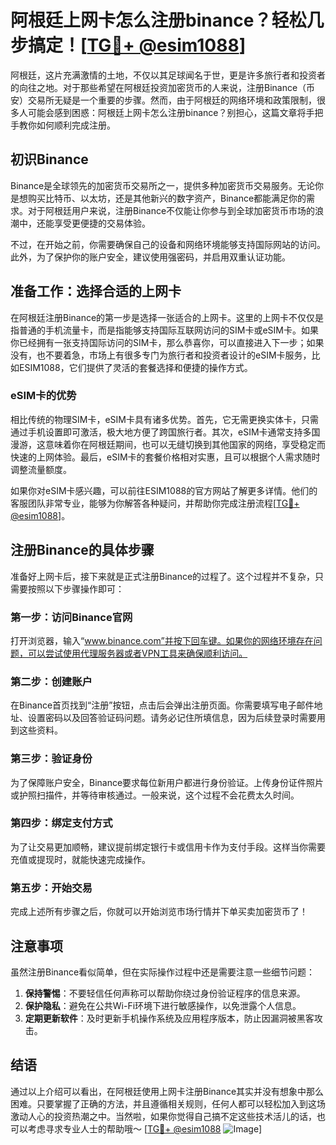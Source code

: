 # 阿根廷上网卡怎么注册binance？轻松几步搞定！[[TG💪+ @esim1088](https://t.me/s/esim1088)]

阿根廷，这片充满激情的土地，不仅以其足球闻名于世，更是许多旅行者和投资者的向往之地。对于那些希望在阿根廷投资加密货币的人来说，注册Binance（币安）交易所无疑是一个重要的步骤。然而，由于阿根廷的网络环境和政策限制，很多人可能会感到困惑：阿根廷上网卡怎么注册binance？别担心，这篇文章将手把手教你如何顺利完成注册。

## 初识Binance

Binance是全球领先的加密货币交易所之一，提供多种加密货币交易服务。无论你是想购买比特币、以太坊，还是其他新兴的数字资产，Binance都能满足你的需求。对于阿根廷用户来说，注册Binance不仅能让你参与到全球加密货币市场的浪潮中，还能享受更便捷的交易体验。

不过，在开始之前，你需要确保自己的设备和网络环境能够支持国际网站的访问。此外，为了保护你的账户安全，建议使用强密码，并启用双重认证功能。

## 准备工作：选择合适的上网卡

在阿根廷注册Binance的第一步是选择一张适合的上网卡。这里的上网卡不仅仅是指普通的手机流量卡，而是指能够支持国际互联网访问的SIM卡或eSIM卡。如果你已经拥有一张支持国际访问的SIM卡，那么恭喜你，可以直接进入下一步；如果没有，也不要着急，市场上有很多专门为旅行者和投资者设计的eSIM卡服务，比如ESIM1088，它们提供了灵活的套餐选择和便捷的操作方式。

### eSIM卡的优势

相比传统的物理SIM卡，eSIM卡具有诸多优势。首先，它无需更换实体卡，只需通过手机设置即可激活，极大地方便了跨国旅行者。其次，eSIM卡通常支持多国漫游，这意味着你在阿根廷期间，也可以无缝切换到其他国家的网络，享受稳定而快速的上网体验。最后，eSIM卡的套餐价格相对实惠，且可以根据个人需求随时调整流量额度。

如果你对eSIM卡感兴趣，可以前往ESIM1088的官方网站了解更多详情。他们的客服团队非常专业，能够为你解答各种疑问，并帮助你完成注册流程[[TG💪+ @esim1088](https://t.me/s/esim1088)]。

## 注册Binance的具体步骤

准备好上网卡后，接下来就是正式注册Binance的过程了。这个过程并不复杂，只需要按照以下步骤操作即可：

### 第一步：访问Binance官网

打开浏览器，输入“www.binance.com”并按下回车键。如果你的网络环境存在问题，可以尝试使用代理服务器或者VPN工具来确保顺利访问。

### 第二步：创建账户

在Binance首页找到“注册”按钮，点击后会弹出注册页面。你需要填写电子邮件地址、设置密码以及回答验证码问题。请务必记住所填信息，因为后续登录时需要用到这些资料。

### 第三步：验证身份

为了保障账户安全，Binance要求每位新用户都进行身份验证。上传身份证件照片或护照扫描件，并等待审核通过。一般来说，这个过程不会花费太久时间。

### 第四步：绑定支付方式

为了让交易更加顺畅，建议提前绑定银行卡或信用卡作为支付手段。这样当你需要充值或提现时，就能快速完成操作。

### 第五步：开始交易

完成上述所有步骤之后，你就可以开始浏览市场行情并下单买卖加密货币了！

## 注意事项

虽然注册Binance看似简单，但在实际操作过程中还是需要注意一些细节问题：

1. **保持警惕**：不要轻信任何声称可以帮助你绕过身份验证程序的信息来源。
2. **保护隐私**：避免在公共Wi-Fi环境下进行敏感操作，以免泄露个人信息。
3. **定期更新软件**：及时更新手机操作系统及应用程序版本，防止因漏洞被黑客攻击。

## 结语

通过以上介绍可以看出，在阿根廷使用上网卡注册Binance其实并没有想象中那么困难。只要掌握了正确的方法，并且遵循相关规则，任何人都可以轻松加入到这场激动人心的投资热潮之中。当然啦，如果你觉得自己搞不定这些技术活儿的话，也可以考虑寻求专业人士的帮助哦～ [[TG💪+ @esim1088](https://t.me/s/esim1088) ![Image](https://i.postimg.cc/4NQfJmqS/Snipaste-2025-05-13-00-14-12.png)]